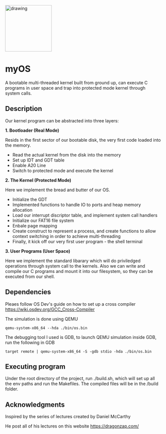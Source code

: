 <img src="https://upload.wikimedia.org/wikipedia/commons/thumb/d/da/GNOME_Terminal_icon_2019.svg/1200px-GNOME_Terminal_icon_2019.svg.png" alt="drawing" style="width:150px;"/>

# myOS

A bootable multi-threaded kernel built from ground up, can execute C programs in user space and trap into protected mode kernel through system calls. 

## Description

Our kernel program can be abstracted into three layers:

**1. Bootloader (Real Mode)**

Resids in the first sector of our bootable disk, the very first code loaded into the memory.
- Read the actual kernel from the disk into the memory 
- Set up IDT and GDT table 
- Enable A20 Line 
- Switch to protected mode and execute the kernel


**2. The Kernel (Protected Mode)**

Here we implement the bread and butter of our OS. 
- Initialize the GDT 
- Implemented functions to handle IO to ports and heap memory allocation
- Load our interrupt discriptor table, and implement system call handlers 
- Initialize our FAT16 file system
- Enbale page mapping 
- Create construct to represent a process, and create functions to allow context switching in order to achieve multi-threading
- Finally, it kick off our very first user program - the shell terminal


**3. User Programs (User Space)**

Here we implement the standard libarary which will do priviledged operations through system call to the kernels. 
Also we can write and compile our C programs and mount it into our filesystem, so they can be executed from our shell.

## Dependencies
Pleaes follow OS Dev's guide on how to set up a cross compiler 
https://wiki.osdev.org/GCC_Cross-Compiler

The simulation is done using QEMU
```
qemu-system-x86_64 --hda ./bin/os.bin
```
The debugging tool I used is GDB, to launch QEMU simulation inside GDB, run the following in GDB
```
target remote | qemu-system-x86_64 -S -gdb stdio -hda ./bin/os.bin
```

## Executing program
Under the root directory of the project, run ./build.sh, which will set up all the env paths and run the Makefiles. The compiled files will be in the /build folder.
## Acknowledgments
Inspired by the series of lectures created by Daniel McCarthy 

He post all of his lectures on this website https://dragonzap.com/
